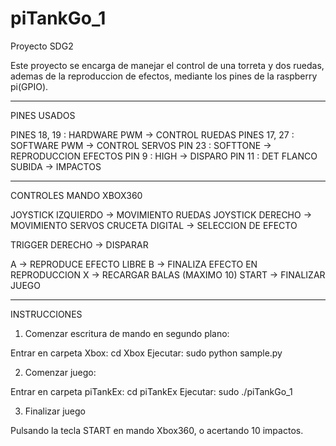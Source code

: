 # piTankGo_1
Proyecto SDG2

Este proyecto se encarga de manejar el control de una torreta y dos ruedas, ademas de la reproduccion de efectos, mediante los
pines de la raspberry pi(GPIO). 

------------------------------------------------------------------------------------------------------------------------------

PINES USADOS

PINES 18, 19 : HARDWARE PWM -> CONTROL RUEDAS
PINES 17, 27 : SOFTWARE PWM -> CONTROL SERVOS
PIN 23       : SOFTTONE -> REPRODUCCION EFECTOS
PIN 9        : HIGH     -> DISPARO
PIN 11       : DET FLANCO SUBIDA -> IMPACTOS

------------------------------------------------------------------------------------------------------------------------------

CONTROLES MANDO XBOX360

JOYSTICK IZQUIERDO -> MOVIMIENTO RUEDAS
JOYSTICK DERECHO   -> MOVIMIENTO SERVOS
CRUCETA DIGITAL    -> SELECCION DE EFECTO

TRIGGER DERECHO    -> DISPARAR

A -> REPRODUCE EFECTO LIBRE
B -> FINALIZA EFECTO EN REPRODUCCION
X -> RECARGAR BALAS (MAXIMO 10)
START -> FINALIZAR JUEGO

------------------------------------------------------------------------------------------------------------------------------

INSTRUCCIONES 

1. Comenzar escritura de mando en segundo plano: 
  
  Entrar en carpeta Xbox: cd Xbox
  Ejecutar: sudo python sample.py
 
2. Comenzar juego:

  Entrar en carpeta piTankEx: cd piTankEx
  Ejecutar: sudo ./piTankGo_1
  
3. Finalizar juego
  
  Pulsando la tecla START en mando Xbox360, o acertando 10 impactos.

